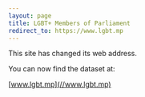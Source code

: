 ```yaml
---
layout: page
title: LGBT+ Members of Parliament
redirect_to: https://www.lgbt.mp
---
```


This site has changed its web address.

You can now find the dataset at:

[www.lgbt.mp](//www.lgbt.mp)